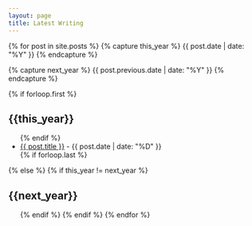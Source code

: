 ```yaml
---
layout: page
title: Latest Writing
---
```


{% for post in site.posts  %}
  {% capture this_year %}
    {{ post.date | date: "%Y" }}
  {% endcapture %}

  {% capture next_year %}
    {{ post.previous.date | date: "%Y" }}
  {% endcapture %}

  {% if forloop.first %}
  <h2 id="{{ this_year }}-ref">{{this_year}}</h2>
  <ul>
  {% endif %}
  <li class="pv2"><a href="{{ post.url }}">{{ post.title }}</a> - {{ post.date | date: "%D" }}</li>
  {% if forloop.last %}
  </ul>
  {% else %}
  {% if this_year != next_year %}
  </ul>
  <h2 id="{{ next_year }}-ref">{{next_year}}</h2>
  <ul>
  {% endif %}
  {% endif %}
{% endfor %}

<script id="dsq-count-scr" src="//tomcritchlow.disqus.com/count.js" async></script>
